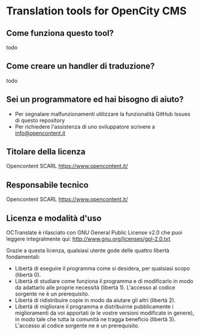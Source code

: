 # Translation tools for OpenCity CMS

## Come funziona questo tool?
todo

## Come creare un handler di traduzione?
todo

## Sei un programmatore ed hai bisogno di aiuto?
* Per segnalare malfunzionamenti utilizzare la funzionalità GitHub Issues di questo repository
* Per richiedere l'assistenza di uno sviluppatore scrivere a info@opencontent.it

## Titolare della licenza
Opencontent SCARL
https://www.opencontent.it/

## Responsabile tecnico
Opencontent SCARL
https://www.opencontent.it/

## Licenza e modalità d'uso
OCTranslate è rilasciato con GNU General Public License v2.0 che puoi leggere integralmente qui: http://www.gnu.org/licenses/gpl-2.0.txt

Grazie a questa licenza, qualsiasi utente gode delle quattro libertà fondamentali:
* Libertà di eseguire il programma come si desidera, per qualsiasi scopo (libertà 0).
* Libertà di studiare come funziona il programma e di modificarlo in modo da adattarlo alle proprie necessità (libertà 1). L'accesso al codice sorgente ne è un prerequisito.
* Libertà di ridistribuire copie in modo da aiutare gli altri (libertà 2).
* Libertà di migliorare il programma e distribuirne pubblicamente i miglioramenti da voi apportati (e le vostre versioni modificate in genere), in modo tale che tutta la comunità ne tragga beneficio (libertà 3). L'accesso al codice sorgente ne è un prerequisito.
